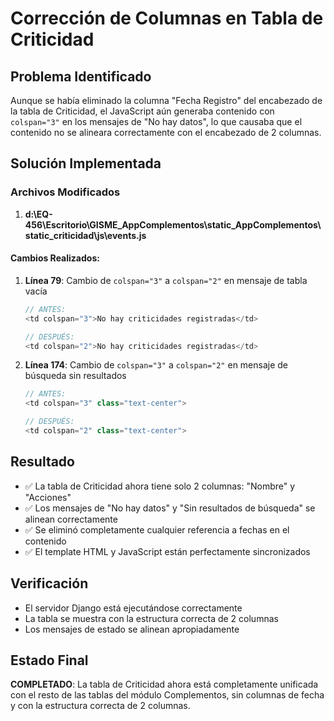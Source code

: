 # Corrección de Columnas en Tabla de Criticidad

## Problema Identificado
Aunque se había eliminado la columna "Fecha Registro" del encabezado de la tabla de Criticidad, el JavaScript aún generaba contenido con `colspan="3"` en los mensajes de "No hay datos", lo que causaba que el contenido no se alineara correctamente con el encabezado de 2 columnas.

## Solución Implementada

### Archivos Modificados

1. **d:\EQ-456\Escritorio\GISME\_AppComplementos\static\_AppComplementos\static_criticidad\js\events.js**

#### Cambios Realizados:

1. **Línea 79**: Cambio de `colspan="3"` a `colspan="2"` en mensaje de tabla vacía
   ```javascript
   // ANTES:
   <td colspan="3">No hay criticidades registradas</td>
   
   // DESPUÉS:
   <td colspan="2">No hay criticidades registradas</td>
   ```

2. **Línea 174**: Cambio de `colspan="3"` a `colspan="2"` en mensaje de búsqueda sin resultados
   ```javascript
   // ANTES:
   <td colspan="3" class="text-center">
   
   // DESPUÉS:
   <td colspan="2" class="text-center">
   ```

## Resultado
- ✅ La tabla de Criticidad ahora tiene solo 2 columnas: "Nombre" y "Acciones"
- ✅ Los mensajes de "No hay datos" y "Sin resultados de búsqueda" se alinean correctamente
- ✅ Se eliminó completamente cualquier referencia a fechas en el contenido
- ✅ El template HTML y JavaScript están perfectamente sincronizados

## Verificación
- El servidor Django está ejecutándose correctamente
- La tabla se muestra con la estructura correcta de 2 columnas
- Los mensajes de estado se alinean apropiadamente

## Estado Final
**COMPLETADO**: La tabla de Criticidad ahora está completamente unificada con el resto de las tablas del módulo Complementos, sin columnas de fecha y con la estructura correcta de 2 columnas.
